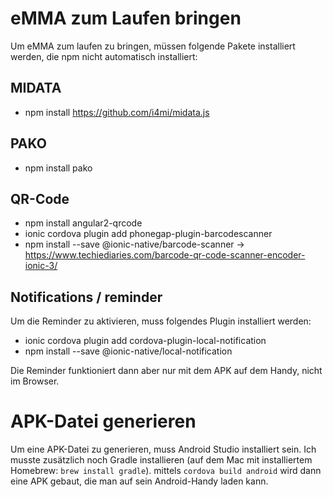 # eMMA zum Laufen bringen
Um eMMA zum laufen zu bringen, müssen folgende Pakete installiert werden, die npm nicht automatisch installiert:

## MIDATA
- npm install https://github.com/i4mi/midata.js

## PAKO
- npm install pako

## QR-Code
- npm install angular2-qrcode
- ionic cordova plugin add phonegap-plugin-barcodescanner
- npm install --save @ionic-native/barcode-scanner
-> https://www.techiediaries.com/barcode-qr-code-scanner-encoder-ionic-3/

## Notifications / reminder
Um die Reminder zu aktivieren, muss folgendes Plugin installiert werden:
- ionic cordova plugin add cordova-plugin-local-notification
- npm install --save @ionic-native/local-notification

Die Reminder funktioniert dann aber nur mit dem APK auf dem Handy, nicht im Browser.

# APK-Datei generieren
Um eine APK-Datei zu generieren, muss Android Studio installiert sein. Ich musste zusätzlich noch Gradle installieren (auf dem Mac mit installiertem Homebrew: `brew install gradle`).
mittels `cordova build android` wird dann eine APK gebaut, die man auf sein Android-Handy laden kann.
